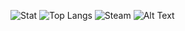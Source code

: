 ![Stat](https://github-readme-stats.vercel.app/api?username=sierra007117&count_private=true&show_icons=true&theme=chartreuse-dark)
![Top Langs](https://github-readme-stats.vercel.app/api/top-langs/?username=sierra007117&langs_count=10&hide=html,SCSS&theme=dark&layout=compact)
![Steam](https://steam-stat.vercel.app/api?profileName=sierra007117)
![Alt Text](https://github.com/Sierra007117/Sierra007117/blob/master/wp.gif)
